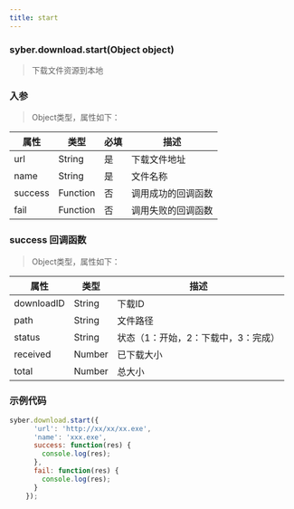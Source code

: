 ```yaml
---
title: start
---
```


### syber.download.start(Object object)

> 下载文件资源到本地

### 入参

> Object类型，属性如下：

属性 | 类型 | 必填 | 描述
---|---|---|---
url | String | 是 | 下载文件地址
name | String | 是 | 文件名称
success | Function | 否 | 调用成功的回调函数
fail | Function | 否 | 调用失败的回调函数

### success 回调函数

> Object类型，属性如下：

属性 | 类型 | 描述
---|---|---
downloadID | String | 下载ID
path | String | 文件路径
status | String | 状态（1：开始，2：下载中，3：完成）
received | Number | 已下载大小
total | Number | 总大小

### 示例代码
```javascript
syber.download.start({
      'url': 'http://xx/xx/xx.exe',
      'name': 'xxx.exe',
      success: function(res) {
        console.log(res);
      },
      fail: function(res) {
        console.log(res);
      }
    });
```
